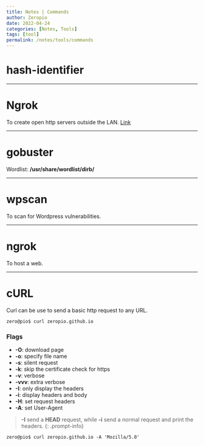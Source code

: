 ```yaml
---
title: Notes | Commands
author: Zeropio
date: 2022-04-24
categories: [Notes, Tools]
tags: [tool]
permalink: /notes/tools/commands
---
```


# hash-identifier

---

# Ngrok
To create open http servers outside the LAN.
[Link](https://ngrok.com/)

---

# gobuster
Wordlist: **/usr/share/wordlist/dirb/**

---

# wpscan
To scan for Wordpress vulnerabilities.

---

# ngrok
To host a web.

---

# cURL
Curl can be use to send a basic http request to any URL.
```console
zero@pio$ curl zeropio.github.io
```

### Flags
- **-O**: download page
- **-o**: specify file name
- **-s**: silent request
- **-k**: skip the certificate check for https
- **-v**: verbose
- **-vvv**: extra verbose
- **-I**: only display the headers
- **-i**: display headers and body
- **-H**: set request headers
- **-A**: set User-Agent

> **-I** send a **HEAD** request, while **-i** send a normal request and print the headers.
{: .prompt-info}

```console
zero@pio$ curl zeropio.github.io -A 'Mozilla/5.0'
```


